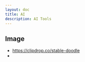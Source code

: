 ```yaml
---
layout: doc 
title: AI
description: AI Tools 
---
```


## Image
- https://clipdrop.co/stable-doodle
- 